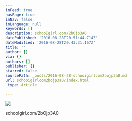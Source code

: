 ```yaml
---
inFeed: true
hasPage: true
inNav: false
inLanguage: null
keywords: []
description: schooIgirl.com/2bOjp3A0
datePublished: '2016-08-28T20:51:44.714Z'
dateModified: '2016-08-28T20:43:31.167Z'
title: ''
author: []
via: {}
authors: []
publisher: {}
starred: false
sourcePath: _posts/2016-08-28-schooigirlcom2bojp3a0.md
url: schooigirlcom2bojp3a0/index.html
_type: Article

---
```

![](https://the-grid-user-content.s3-us-west-2.amazonaws.com/e82335b9-b008-4b2b-a2db-5758dfd59ef9.jpg)

schooIgirl.com/2bOjp3A0
